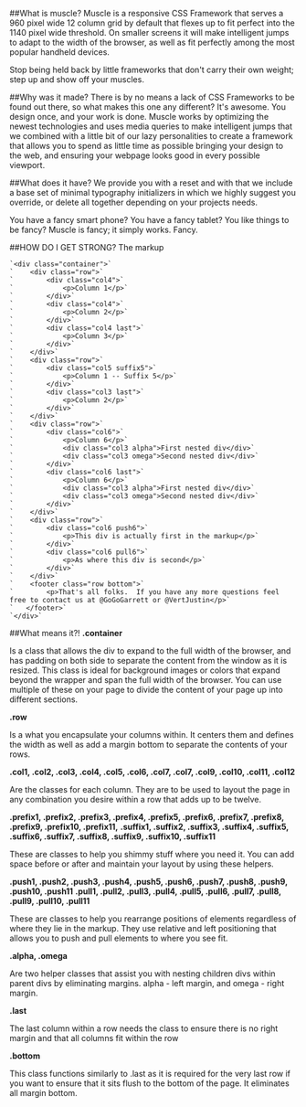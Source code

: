 ##What is muscle?
Muscle is a responsive CSS Framework that serves a 960 pixel wide 12 column grid by default that flexes up to fit perfect into the 1140 pixel wide threshold. On smaller screens it will make intelligent jumps to adapt to the width of the browser, as well as fit perfectly among the most popular handheld devices.  

Stop being held back by little frameworks that don't carry their own weight; step up and show off your muscles.


##Why was it made?
There is by no means a lack of CSS Frameworks to be found out there, so what makes this one any different?  It's awesome.  You design once, and your work is done.  Muscle works by optimizing the newest technologies and uses media queries to make intelligent jumps that we combined with a little bit of our lazy personalities to create a framework that allows you to spend as little time as possible bringing your design to the web, and ensuring your webpage looks good in every possible viewport. 

##What does it have?
We provide you with a reset and with that we include a base set of minimal typography initializers in which we highly suggest you override, or delete all together depending on your projects needs. 

You have a fancy smart phone? You have a fancy tablet?  You like things to be fancy?  Muscle is fancy; it simply works. Fancy.


##HOW DO I GET STRONG?
The markup

    `<div class="container">`
    `    <div class="row">`
    `        <div class="col4">`
    `            <p>Column 1</p>`
    `        </div>`
    `        <div class="col4">`
    `            <p>Column 2</p>`
    `        </div>`
    `        <div class="col4 last">`
    `            <p>Column 3</p>`
    `        </div>`
    `    </div>`
    `    <div class="row">`
    `        <div class="col5 suffix5">`
    `            <p>Column 1 -- Suffix 5</p>`
    `        </div>`
    `        <div class="col3 last">`
    `            <p>Column 2</p>`
    `        </div>`
    `    </div>`
    `    <div class="row">`
    `        <div class="col6">`
    `            <p>Column 6</p>`
    `            <div class="col3 alpha">First nested div</div>`
    `            <div class="col3 omega">Second nested div</div>`
    `        </div>`
    `        <div class="col6 last">`
    `            <p>Column 6</p>`
    `            <div class="col3 alpha">First nested div</div>`
    `            <div class="col3 omega">Second nested div</div>`
    `        </div>`
    `    </div>`
    `    <div class="row">`
    `        <div class="col6 push6">`
    `            <p>This div is actually first in the markup</p>`
    `        </div>`
    `        <div class="col6 pull6">`
    `            <p>As where this div is second</p>`
    `        </div>`
    `    </div>`
    `    <footer class="row bottom">`
    `        <p>That's all folks.  If you have any more questions feel free to contact us at @GoGoGarrett or @VertJustin</p>`
    `   </footer>`
    `</div>`


##What means it?!
**.container**

Is a class that allows the div to expand to the full width of the browser, and has padding on both side to separate the content from the window as it is resized.  This class is ideal for background images or colors that expand beyond the wrapper and span the full width of the browser.  You can use multiple of these on your page to divide the content of your page up into different sections.

**.row**

Is a what you encapsulate your columns within.  It centers them and defines the width as well as add a margin bottom to separate the contents of your rows.  

**.col1, .col2, .col3, .col4, .col5, .col6, .col7, .col7, .col9, .col10, .col11, .col12**

Are the classes for each column.  They are to be used to layout the page in any combination you desire within a row that adds up to be twelve. 

**.prefix1, .prefix2, .prefix3, .prefix4, .prefix5, .prefix6, .prefix7, .prefix8, .prefix9, .prefix10, .prefix11,**
**.suffix1, .suffix2, .suffix3, .suffix4, .suffix5, .suffix6, .suffix7, .suffix8, .suffix9, .suffix10, .suffix11**

These are classes to help you shimmy stuff where you need it.  You can add space before or after and maintain your layout by using these helpers.

**.push1, .push2, .push3, .push4, .push5, .push6, .push7, .push8, .push9, .push10, .push11** 
**.pull1, .pull2, .pull3, .pull4, .pull5, .pull6, .pull7, .pull8, .pull9, .pull10, .pull11**

These are classes to help you rearrange positions of elements regardless of where they lie in the markup.  They use relative and left positioning that allows you to push and pull elements to where you see fit. 

**.alpha, .omega**

Are two helper classes that assist you with nesting children divs within parent divs by eliminating margins.  alpha - left margin, and omega - right margin.  

**.last**

The last column within a row needs the class to ensure there is no right margin and that all columns fit within the row 

**.bottom**

This class functions similarly to .last as it is required for the very last row if you want to ensure that it sits flush to the bottom of the page.  It eliminates all margin bottom.
